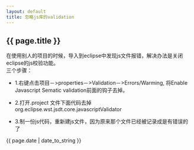 ```yaml
---
layout: default
title: 忽略js库的validation
---
```


## {{ page.title }}  

在使用别人的项目的时候，导入到eclipse中发现js文件报错，解决办法是关闭eclipse的js校验功能。  
三个步骤：  
 - 1.右键点击项目－>properties－>Validation－>Errors/Warming,
将Enable Javascript Sematic validation前面的钩子去掉。  
 - 2.打开.project 文件下面代码去掉  
	<buildCommand>
            <name>org.eclipse.wst.jsdt.core.javascriptValidator</name>
            <arguments>
            </arguments>
	</buildCommand>  

 - 3.制一份js代码，重新建js文件，因为原来那个文件已经被记录成是有错误的了


{{ page.date | date_to_string }}